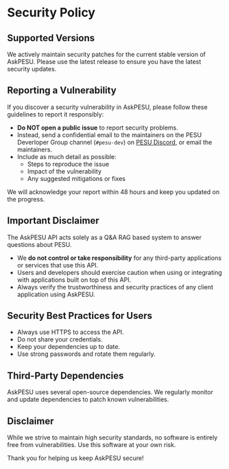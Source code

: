 # Security Policy

## Supported Versions

We actively maintain security patches for the current stable version of AskPESU. Please use the latest release to ensure you have the latest security updates.

## Reporting a Vulnerability

If you discover a security vulnerability in AskPESU, please follow these guidelines to report it responsibly:

- **Do NOT open a public issue** to report security problems.
- Instead, send a confidential email to the maintainers on the PESU Deverloper Group channel (`#pesu-dev`) on [PESU Discord](https://discord.gg/eZ3uFs2), or email the maintainers.
- Include as much detail as possible:
  - Steps to reproduce the issue
  - Impact of the vulnerability
  - Any suggested mitigations or fixes

We will acknowledge your report within 48 hours and keep you updated on the progress.

## Important Disclaimer

The AskPESU API acts solely as a Q&A RAG based system to answer questions about PESU.

- We **do not control or take responsibility** for any third-party applications or services that use this API.
- Users and developers should exercise caution when using or integrating with applications built on top of this API.
- Always verify the trustworthiness and security practices of any client application using AskPESU.

## Security Best Practices for Users

- Always use HTTPS to access the API.
- Do not share your credentials.
- Keep your dependencies up to date.
- Use strong passwords and rotate them regularly.

## Third-Party Dependencies

AskPESU uses several open-source dependencies. We regularly monitor and update dependencies to patch known vulnerabilities.

## Disclaimer

While we strive to maintain high security standards, no software is entirely free from vulnerabilities. Use this software at your own risk.

Thank you for helping us keep AskPESU secure!
